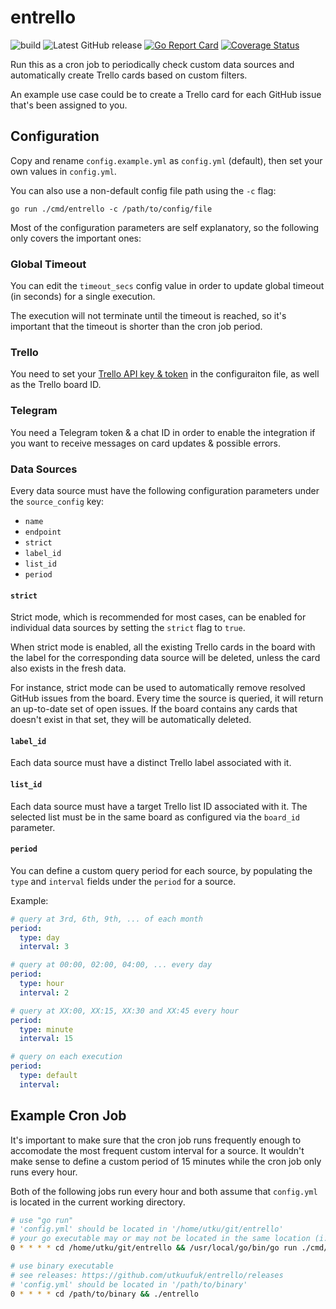 # entrello
![build](https://github.com/utkuufuk/entrello/workflows/entrello/badge.svg?branch=master)
![Latest GitHub release](https://img.shields.io/github/release/utkuufuk/entrello.svg)
[![Go Report Card](https://goreportcard.com/badge/github.com/utkuufuk/entrello)](https://goreportcard.com/report/github.com/utkuufuk/entrello)
[![Coverage Status](https://coveralls.io/repos/github/utkuufuk/entrello/badge.svg)](https://coveralls.io/github/utkuufuk/entrello)

Run this as a cron job to periodically check custom data sources and automatically create Trello cards based on custom filters.

An example use case could be to create a Trello card for each GitHub issue that's been assigned to you.

## Configuration
Copy and rename `config.example.yml` as `config.yml` (default), then set your own values in `config.yml`.

You can also use a non-default config file path using the `-c` flag:
```console
go run ./cmd/entrello -c /path/to/config/file
```

Most of the configuration parameters are self explanatory, so the following only covers the important ones:

### Global Timeout
You can edit the `timeout_secs` config value in order to update global timeout (in seconds) for a single execution.

The execution will not terminate until the timeout is reached, so it's important that the timeout is shorter than the cron job period.

### Trello
You need to set your [Trello API key & token](https://trello.com/app-key) in the configuraiton file, as well as the Trello board ID.

### Telegram
You need a Telegram token & a chat ID in order to enable the integration if you want to receive messages on card updates & possible errors.

### Data Sources
Every data source must have the following configuration parameters under the `source_config` key:
* `name`
* `endpoint`
* `strict`
* `label_id`
* `list_id`
* `period`

#### **`strict`**
Strict mode, which is recommended for most cases, can be enabled for individual data sources by setting the `strict` flag to `true`.

When strict mode is enabled, all the existing Trello cards in the board with the label for the corresponding data source will be deleted, unless the card also exists in the fresh data.

For instance, strict mode can be used to automatically remove resolved GitHub issues from the board. Every time the source is queried, it will return an up-to-date set of open issues. If the board contains any cards that doesn't exist in that set, they will be automatically deleted.

#### **`label_id`**
Each data source must have a distinct Trello label associated with it.

#### **`list_id`**
Each data source must have a target Trello list ID associated with it. The selected list must be in the same board as configured via the `board_id` parameter.

#### **`period`**
You can define a custom query period for each source, by populating the `type` and `interval` fields under the `period` for a source.

Example:
```yml
# query at 3rd, 6th, 9th, ... of each month
period:
  type: day
  interval: 3

# query at 00:00, 02:00, 04:00, ... every day
period:
  type: hour
  interval: 2

# query at XX:00, XX:15, XX:30 and XX:45 every hour
period:
  type: minute
  interval: 15

# query on each execution
period:
  type: default
  interval:
```

## Example Cron Job
It's important to make sure that the cron job runs frequently enough to accomodate the most frequent custom interval for a source. It wouldn't make sense to define a custom period of 15 minutes while the cron job only runs every hour.

Both of the following jobs run every hour and both assume that `config.yml` is located in the current working directory.
``` sh
# use "go run"
# 'config.yml' should be located in '/home/utku/git/entrello'
# your go executable may or may not be located in the same location (i.e. /usr/local/go/bin/)
0 * * * * cd /home/utku/git/entrello && /usr/local/go/bin/go run ./cmd/entrello

# use binary executable
# see releases: https://github.com/utkuufuk/entrello/releases
# 'config.yml' should be located in '/path/to/binary'
0 * * * * cd /path/to/binary && ./entrello
```
